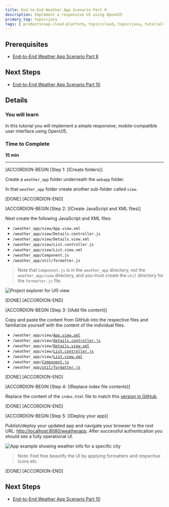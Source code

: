 ```yaml
---
title: End-to-End Weather App Scenario Part 9
description: Implement a responsive UI using OpenUI5
primary_tag: topic>java
tags: [ products>sap-cloud-platform, topic>cloud, topic>java, tutorial>intermediate]
---
```


## Prerequisites  
- [End-to-End Weather App Scenario Part 8](http://www.sap.com/developer/tutorials/hcp-java-weatherapp-part8.html)

## Next Steps
- [End-to-End Weather App Scenario Part 10](http://www.sap.com/developer/tutorials/hcp-java-weatherapp-part10.html)

## Details
### You will learn  
In this tutorial you will implement a simple responsive, mobile-compatible user interface using OpenUI5.

### Time to Complete
**15 min**

---


[ACCORDION-BEGIN [Step 1: ](Create folders)]

Create a `weather_app` folder underneath the `webapp` folder.

In that `weather_app` folder create another sub-folder called `view`.

[DONE]
[ACCORDION-END]

[ACCORDION-BEGIN [Step 2: ](Create JavaScript and XML files)]

Next create the following JavaScript and XML files:

- `/weather_app/view/App.view.xml`
- `/weather_app/view/Details.controller.js`
- `/weather_app/view/Details.view.xml`
- `/weather_app/view/List.controller.js`
- `/weather_app/view/List.view.xml`
- `/weather_app/Component.js`
- `/weather_app/util/formatter.js`

>Note that `Component.js` is in the `weather_app` directory, not the `weather_app/view` directory, and you must create the `util` directory for the `formatter.js` file.

![Project explorer for UI5 view](https://raw.githubusercontent.com/SAPDocuments/Tutorials/master/tutorials/hcp-java-weatherapp-part9/e2e_09-3.png)

[DONE]
[ACCORDION-END]

[ACCORDION-BEGIN [Step 3: ](Add file content)]

Copy and paste the content from GitHub into the respective files and familiarize yourself with the content of the individual files.

- `/weather_app/view/`[`App.view.xml`](https://raw.githubusercontent.com/SAP/cloud-weatherapp/4c6c4ca78a680042fda82ab1d413e520608b581c/src/main/webapp/weather_app/view/App.view.xml)
- `/weather_app/view/`[`Details.controller.js`](https://raw.githubusercontent.com/SAP/cloud-weatherapp/4c6c4ca78a680042fda82ab1d413e520608b581c/src/main/webapp/weather_app/view/Details.controller.js)
- `/weather_app/view/`[`Details.view.xml`](https://raw.githubusercontent.com/SAP/cloud-weatherapp/4c6c4ca78a680042fda82ab1d413e520608b581c/src/main/webapp/weather_app/view/Details.view.xml)
- `/weather_app/view/`[`List.controller.js`](https://raw.githubusercontent.com/SAP/cloud-weatherapp/4c6c4ca78a680042fda82ab1d413e520608b581c/src/main/webapp/weather_app/view/List.controller.js)
- `/weather_app/view/`[`List.view.xml`](https://raw.githubusercontent.com/SAP/cloud-weatherapp/4c6c4ca78a680042fda82ab1d413e520608b581c/src/main/webapp/weather_app/view/List.view.xml)
- `/weather_app/`[`Component.js`](https://raw.githubusercontent.com/SAP/cloud-weatherapp/4c6c4ca78a680042fda82ab1d413e520608b581c/src/main/webapp/weather_app/Component.js)
- `/weather_app`[`/util/formatter.js`](https://raw.githubusercontent.com/SAP/cloud-weatherapp/master/src/main/webapp/weather_app/util/formatter.js)


[DONE]
[ACCORDION-END]

[ACCORDION-BEGIN [Step 4: ](Replace index file contents)]

Replace the content of the `index.html` file to match this [version in GitHub](https://raw.githubusercontent.com/SAP/cloud-weatherapp/4c6c4ca78a680042fda82ab1d413e520608b581c/src/main/webapp/index.html).

[DONE]
[ACCORDION-END]

[ACCORDION-BEGIN [Step 5: ](Deploy your app)]

Publish/deploy your updated app and navigate your browser to the root URL: <http://localhost:8080/weatherapp>. After successful authentication you should see a fully operational UI.

![App example showing weather info for a specific city](https://raw.githubusercontent.com/SAPDocuments/Tutorials/master/tutorials/hcp-java-weatherapp-part9/e2e_09-6.png)

>Note: Feel free beautify the UI by applying formatters and respective icons etc.

[DONE]
[ACCORDION-END]




## Next Steps
- [End-to-End Weather App Scenario Part 10](http://www.sap.com/developer/tutorials/hcp-java-weatherapp-part10.html)
